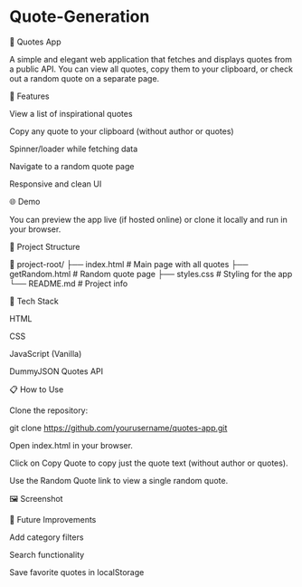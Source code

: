 # Quote-Generation
📄 Quotes App

A simple and elegant web application that fetches and displays quotes from a public API. You can view all quotes, copy them to your clipboard, or check out a random quote on a separate page.

🚀 Features

View a list of inspirational quotes

Copy any quote to your clipboard (without author or quotes)

Spinner/loader while fetching data

Navigate to a random quote page

Responsive and clean UI

🌐 Demo

You can preview the app live (if hosted online) or clone it locally and run in your browser.

📁 Project Structure

📁 project-root/
├── index.html              # Main page with all quotes
├── getRandom.html          # Random quote page
├── styles.css              # Styling for the app
└── README.md               # Project info

🔧 Tech Stack

HTML

CSS

JavaScript (Vanilla)

DummyJSON Quotes API

📋 How to Use

Clone the repository:

git clone https://github.com/yourusername/quotes-app.git

Open index.html in your browser.

Click on Copy Quote to copy just the quote text (without author or quotes).

Use the Random Quote link to view a single random quote.

🖼️ Screenshot

 

🧠 Future Improvements

Add category filters

Search functionality

Save favorite quotes in localStorage
